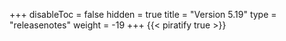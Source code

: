 +++
disableToc = false
hidden = true
title = "Version 5.19"
type = "releasenotes"
weight = -19
+++
{{< piratify true >}}

